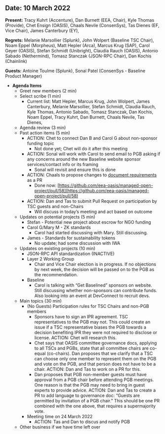 
## Date:  10 March 2022 

**Present:** Tracy Kuhrt (Accenture), Dan Burnett (EEA, Chair), Kyle Thomas (Provide), Chet Ensign (OASIS), Chaals Nevile (ConsenSys), Tas Dienes (EF, Vice Chair), James Canterbury (EY), 

**Regrets:**  Melanie Marsollier (Splunk), John Wolpert (Baseline TSC Chair), Noam Eppel (Morpheus), Matt Hepler (Arca), Marcus Krug (SAP), Carol Geyer (OASIS), Stefan Schmidt (Unibright), Claudia Rauch (OASIS), Antonio Sabado (Nethermind), Tomasz Stanczak (JSON-RPC Chair), Dan Kochis (Chainlink)

**Guests:** Antoine Toulme (Splunk), Sonal Patel (ConsenSys - Baseline Product Manager)



* **Agenda Items**
    * Greet new members (2 min)
    * Select scribe (1 min)
        * Current list: Matt Hepler, Marcus Krug, John Wolpert, James Canterbury, Melanie Marsollier, Stefan Schmidt, Claudia Rauch, Kyle Thomas, Antonio Sabado, Tomasz Stanczak, Dan Kochis, Noam Eppel, Tracy Kuhrt, Dan Burnett, Chaals Nevile, Tas Dienes,
    * Agenda review (3 min)
    * Past action items (5 min)
        * ACTION:  Chet to connect Dan B and Carol G about non-sponsor funding topic
            * Not done yet; Chet will do it after this meeting
        * ACTION: Sonal will work with Carol to send email to PGB asking if any concerns around the new Baseline website sponsor services/contact info or its framing
            * Sonal will revisit and ensure this is done
        * ACTION: Chaals to propose changes to [document requirements](https://github.com/eea-oasis/managed-open-project/blob/main/SPECIFICATION-DOCUMENT-REQUIREMENTS.md) as a PR	
            * Done now: [https://github.com/eea-oasis/managed-open-project/pull/58](https://github.com/eea-oasis/managed-open-project/pull/58)
        * ACTION: Dan and Tas to submit Pull Request on participation by TSC guests and non-Chairs
            * Will discuss in today’s meeting and act based on outcome
    * Updates on potential projects (5 min)
        * Stefan - Potential new project about escrow for NGO funding
        * Carol G/Mary M - ZK standards
            * Carol had started discussing with Mary.  Still discussing.
        * James - Standards for sustainability tokens
            * No update; had some discussion with IWA
    * Updates on existing projects (10 min)
        * JSON-RPC API standardization (INACTIVE)
        * Layer 2 Working Group
            * Chair and Vice Chair election is in progress.  If no objections by next week, the decision will be passed on to the PGB as the recommendation.
        * Baseline
            * Carol is talking with “Get Baselined” sponsors on website. Still discussing whether non-sponsors can contribute funds.  Also looking into an event at DevConnect to recruit devs.
    * Main topics (30 min)
        * (No Guests) Participation rules for TSC Chairs and non-PGB members
            * Sponsors have to sign an IPR agreement.  TSC representatives to the PGB may not. This could create an issue if a TSC representative biases the PGB towards a decision benefiting IPR they were not required to disclose or license.  ACTION: Chet will research this.
            * Chet says that OASIS committee governance docs, applying to all TSCs and PGBs, state that all committee chairs are co-equal (co-chairs).  Dan proposes that we clarify that a TSC can choose only one member to represent them on the PGB and vote on the PGB, and that person does not have to be a chair.  ACTION: Dan and Tas to work on a PR for this.
            * Dan proposes that PGB non-member guests must have approval from a PGB chair before attending PGB meetings.  One reason is that the PGB may need to bring in guest experts to provide advice.  ACTION: Dan and Tas to create a PR to add language to governance doc: “Guests are permitted by invitation of a PGB chair.”  This should be one PR combined with the one above, that requires a supermajority vote.
        * Meeting time on 24 March 2022
            * ACTION: Tas and Dan to discus and notify PGB
    * Other business if we have time left over
